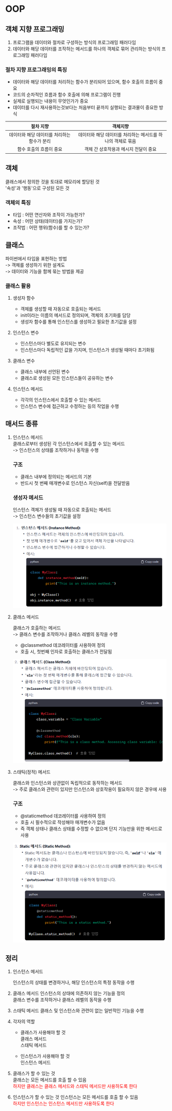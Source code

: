 # OOP

## 객체 지향 프로그래밍

1. 프로그램을 데이터와 절차로 구성하는 방식의 프로그래밍 패러다임
2. 데이터와 해당 데이터를 조작하는 메서드를 하나의 객체로 묶어 관리하는 방식의 프로그래밍 패러다임

### 절차 지향 프로그래밍의 특징

- 데이터와 해당 데이터를 처리하는 함수가 분리되어 있으며, 함수 호출의 흐름이 중요
- 코드의 순차적인 흐름과 함수 호출에 의해 프로그램이 진행
- 실제로 실행되는 내용이 무엇인가가 중요
- 데이터를 다시 재사용하는것보다는 처음부터 끝까지 실행되는 결과물이 중요한 방식

|절차 지향|객체지향|
|:--:|:--:|
|데이터와 해당 데이터를 처리하는 함수가 분리|데이터와 해당 데이터를 처리하는 메서드를 하나의 객체로 묶음
|함수 호출의 흐름이 중요|객체 간 상호작용과 메시지 전달이 중요|

## 객체

클래스에서 정의한 것을 토대로 메모리에 할당된 것   
'속성'과 '행동'으로 구성된 모든 것

### 객체의 특징

- 타입 : 어떤 연산자와 조작이 가능한가?
- 속성 : 어떤 상태(데이터)를 가지는가?
- 조작법 : 어떤 행위(함수)를 할 수 있는가?

## 클래스

파이썬에서 타입을 표현하는 방법   
-> 객체를 생성하기 위한 설계도   
-> 데이터와 기능을 함께 묶는 방법을 제공

### 클래스 활용

1. 생성자 함수
    - 객체를 생성할 때 자동으로 호출되는 메서드
    - init이라는 이름의 메서드로 정의되며, 객체의 초기화를 담당
    - 생성자 함수를 통해 인스턴스를 생성하고 필요한 초기값을 설정

2. 인스턴스 변수
    - 인스턴스마다 별도로 유지되는 변수
    - 인스턴스마다 독립적인 값을 가지며, 인스턴스가 생성될 때마다 초기화됨

3. 클래스 변수
    - 클래스 내부에 선언된 변수
    - 클래스로 생성된 모든 인스턴스들이 공유하는 변수

4. 인스턴스 메서드
    - 각각의 인스턴스에서 호출할 수 있는 메서드
    - 인스턴스 변수에 접근하고 수정하는 등의 작업을 수행

    



## 매서드 종류

1. 인스턴스 메서드   
    클래스로부터 생성된 각 인스턴스에서 호출할 수 있는 메서드   
    -> 인스턴스의 상태를 조작하거나 동작을 수행

    ### 구조
    - 클래스 내부에 정의되는 메서드의 기본
    - 반드시 첫 번째 매개변수로 인스턴스 자신(self)을 전달받음

    ### 생성자 메서드
    인스턴스 객체가 생성될 때 자동으로 호출되는 메서드   
    -> 인스턴스 변수들의 초기값을 설정

    ![Alt text](image.png)

2. 클래스 메서드

    클래스가 호출하는 메서드   
    -> 클래스 변수를 조작하거나 클래스 레벨의 동작을 수행

    - @classmethod 데코레이터를 사용하여 정의
    - 호출 시, 첫번째 인자로 호출하는 클래스가 전달됨

    ![Alt text](./img/image-1.png)

3. 스태틱(정적) 메서드

    클래스와 인스턴스와 상관없이 독립적으로 동작하는 메서드   
    -> 주로 클래스와 관련이 있지만 인스턴스와 상호작용이 필요하지 않은 경우에 사용

    ### 구조
    - @staticmethod 데코레이터를 사용하여 정의
    - 호출 시 필수적으로 작성해야 매개변수가 없음
    - 즉 객체 상태나 클래스 상태를 수정할 수 없으며 단지 기능만을 위한 메서드로 사용

    ![Alt text](./img/image-2.png)

## 정리

1. 인스턴스 메서드

    인스턴스의 상태를 변경하거나, 해당 인스턴스의 특정 동작을 수행

2. 클래스 메서드
    인스턴스의 상태에 의존하지 않는 기능을 정의   
    클래스 변수를 조작하거나 클래스 레벨의 동작을 수행

3. 스태틱 메서드
    클래스 및 인스턴스와 관련이 없는 일반적인 기능을 수행

4. 각자의 역할
    - 클래스가 사용해야 할 것   
        클래스 메서드   
        스태틱 메서드
    
    - 인스턴스가 사용해야 할 것   
        인스턴스 메서드

5. 클래스가 할 수 있는 것   
    클래스는 모든 메서드를 호출  할 수 있음   
    <span style = 'color:red'>하지만 클래스는 클래스 메서드와 스태틱 메서드만 사용하도록 한다</span>

6. 인스턴스가 할 수 있는 것
    인스턴스는 모든 메서드를 호출 할 수 있음   
    <span style = 'color:red'>하지만 인스턴스는 인스턴스 메서드만 사용하도록 한다</span>